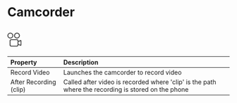 # Camcorder

## ![](../../../../.gitbook/assets/camcorder-icon.png)

| Property | Description |
| :--- | :--- |
| Record Video | Launches the camcorder to record video |
| After Recording \(clip\) | Called after video is recorded where 'clip' is the path where the recording  is stored on the phone |

